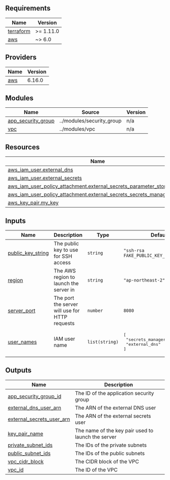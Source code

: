 <!-- BEGIN_TF_DOCS -->
## Requirements

| Name | Version |
|------|---------|
| <a name="requirement_terraform"></a> [terraform](#requirement\_terraform) | >= 1.11.0 |
| <a name="requirement_aws"></a> [aws](#requirement\_aws) | ~> 6.0 |

## Providers

| Name | Version |
|------|---------|
| <a name="provider_aws"></a> [aws](#provider\_aws) | 6.16.0 |

## Modules

| Name | Source | Version |
|------|--------|---------|
| <a name="module_app_security_group"></a> [app\_security\_group](#module\_app\_security\_group) | ../modules/security_group | n/a |
| <a name="module_vpc"></a> [vpc](#module\_vpc) | ../modules/vpc | n/a |

## Resources

| Name | Type |
|------|------|
| [aws_iam_user.external_dns](https://registry.terraform.io/providers/hashicorp/aws/latest/docs/resources/iam_user) | resource |
| [aws_iam_user.external_secrets](https://registry.terraform.io/providers/hashicorp/aws/latest/docs/resources/iam_user) | resource |
| [aws_iam_user_policy_attachment.external_secrets_parameter_store_policy](https://registry.terraform.io/providers/hashicorp/aws/latest/docs/resources/iam_user_policy_attachment) | resource |
| [aws_iam_user_policy_attachment.external_secrets_secrets_manager_policy](https://registry.terraform.io/providers/hashicorp/aws/latest/docs/resources/iam_user_policy_attachment) | resource |
| [aws_key_pair.my_key](https://registry.terraform.io/providers/hashicorp/aws/latest/docs/resources/key_pair) | resource |

## Inputs

| Name | Description | Type | Default | Required |
|------|-------------|------|---------|:--------:|
| <a name="input_public_key_string"></a> [public\_key\_string](#input\_public\_key\_string) | The public key to use for SSH access | `string` | `"ssh-rsa FAKE_PUBLIC_KEY_PLACEHOLDER"` | no |
| <a name="input_region"></a> [region](#input\_region) | The AWS region to launch the server in | `string` | `"ap-northeast-2"` | no |
| <a name="input_server_port"></a> [server\_port](#input\_server\_port) | The port the server will use for HTTP requests | `number` | `8080` | no |
| <a name="input_user_names"></a> [user\_names](#input\_user\_names) | IAM user name | `list(string)` | <pre>[<br/>  "secrets_manager",<br/>  "external_dns"<br/>]</pre> | no |

## Outputs

| Name | Description |
|------|-------------|
| <a name="output_app_security_group_id"></a> [app\_security\_group\_id](#output\_app\_security\_group\_id) | The ID of the application security group |
| <a name="output_external_dns_user_arn"></a> [external\_dns\_user\_arn](#output\_external\_dns\_user\_arn) | The ARN of the external DNS user |
| <a name="output_external_secrets_user_arn"></a> [external\_secrets\_user\_arn](#output\_external\_secrets\_user\_arn) | The ARN of the external secrets user |
| <a name="output_key_pair_name"></a> [key\_pair\_name](#output\_key\_pair\_name) | The name of the key pair used to launch the server |
| <a name="output_private_subnet_ids"></a> [private\_subnet\_ids](#output\_private\_subnet\_ids) | The IDs of the private subnets |
| <a name="output_public_subnet_ids"></a> [public\_subnet\_ids](#output\_public\_subnet\_ids) | The IDs of the public subnets |
| <a name="output_vpc_cidr_block"></a> [vpc\_cidr\_block](#output\_vpc\_cidr\_block) | The CIDR block of the VPC |
| <a name="output_vpc_id"></a> [vpc\_id](#output\_vpc\_id) | The ID of the VPC |
<!-- END_TF_DOCS -->
